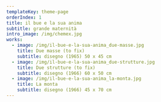 ```yaml
---
templateKey: theme-page
orderIndex: 1
title: il bue e la sua anima
subtitle: grande maternità
intro_image: /img/chemex.jpg
works:
  - image: /img/il-bue-e-la-sua-anima_due-masse.jpg
    title: Due masse (to fix)
    subtitle: disegno (1965) 50 x 45 cm
  - image: /img/il-bue-e-la-sua-anima_due-strutture.jpg
    title: Due strutture (to fix)
    subtitle: disegno (1966) 60 x 50 cm
  - image: /img/il-bue-e-la-sua-anima_la-monta.jpg
    title: La monta
    subtitle: disegno (1966) 45 x 70 cm
---
```



